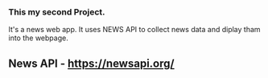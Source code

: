 ### This my second Project.
It's a news web app. It uses NEWS API to collect news data and diplay tham into the webpage.
## News API - https://newsapi.org/
